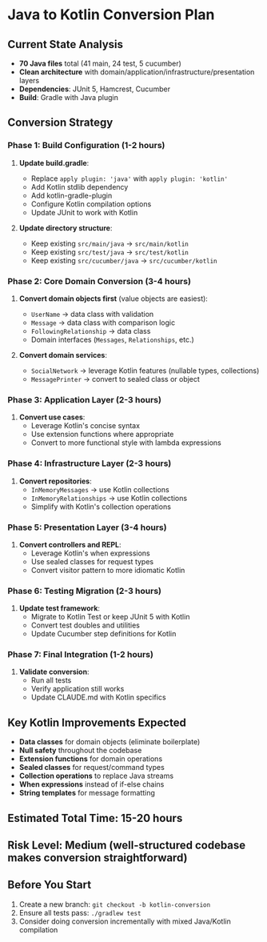 # Java to Kotlin Conversion Plan

## Current State Analysis
- **70 Java files** total (41 main, 24 test, 5 cucumber)
- **Clean architecture** with domain/application/infrastructure/presentation layers
- **Dependencies**: JUnit 5, Hamcrest, Cucumber
- **Build**: Gradle with Java plugin

## Conversion Strategy

### Phase 1: Build Configuration (1-2 hours)
1. **Update build.gradle**:
   - Replace `apply plugin: 'java'` with `apply plugin: 'kotlin'`
   - Add Kotlin stdlib dependency
   - Add kotlin-gradle-plugin
   - Configure Kotlin compilation options
   - Update JUnit to work with Kotlin

2. **Update directory structure**:
   - Keep existing `src/main/java` → `src/main/kotlin`
   - Keep existing `src/test/java` → `src/test/kotlin`
   - Keep existing `src/cucumber/java` → `src/cucumber/kotlin`

### Phase 2: Core Domain Conversion (3-4 hours)
1. **Convert domain objects first** (value objects are easiest):
   - `UserName` → data class with validation
   - `Message` → data class with comparison logic
   - `FollowingRelationship` → data class
   - Domain interfaces (`Messages`, `Relationships`, etc.)

2. **Convert domain services**:
   - `SocialNetwork` → leverage Kotlin features (nullable types, collections)
   - `MessagePrinter` → convert to sealed class or object

### Phase 3: Application Layer (2-3 hours)
1. **Convert use cases**:
   - Leverage Kotlin's concise syntax
   - Use extension functions where appropriate
   - Convert to more functional style with lambda expressions

### Phase 4: Infrastructure Layer (2-3 hours)
1. **Convert repositories**:
   - `InMemoryMessages` → use Kotlin collections
   - `InMemoryRelationships` → use Kotlin collections
   - Simplify with Kotlin's collection operations

### Phase 5: Presentation Layer (3-4 hours)
1. **Convert controllers and REPL**:
   - Leverage Kotlin's when expressions
   - Use sealed classes for request types
   - Convert visitor pattern to more idiomatic Kotlin

### Phase 6: Testing Migration (2-3 hours)
1. **Update test framework**:
   - Migrate to Kotlin Test or keep JUnit 5 with Kotlin
   - Convert test doubles and utilities
   - Update Cucumber step definitions for Kotlin

### Phase 7: Final Integration (1-2 hours)
1. **Validate conversion**:
   - Run all tests
   - Verify application still works
   - Update CLAUDE.md with Kotlin specifics

## Key Kotlin Improvements Expected
- **Data classes** for domain objects (eliminate boilerplate)
- **Null safety** throughout the codebase
- **Extension functions** for domain operations
- **Sealed classes** for request/command types
- **Collection operations** to replace Java streams
- **When expressions** instead of if-else chains
- **String templates** for message formatting

## Estimated Total Time: 15-20 hours
## Risk Level: Medium (well-structured codebase makes conversion straightforward)

## Before You Start
1. Create a new branch: `git checkout -b kotlin-conversion`
2. Ensure all tests pass: `./gradlew test`
3. Consider doing conversion incrementally with mixed Java/Kotlin compilation